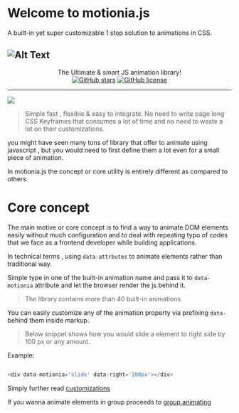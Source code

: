 # Welcome to motionia.js

A built-in yet super customizable 1 stop solution to animations in CSS.

![Alt Text](https://dev-to-uploads.s3.amazonaws.com/i/3bfrcyaaf6vbbq913zyu.png)
---
<p align='center'> The  Ultimate & smart JS animation library! <br><a href="https://github.com/abhiprojectz/motionia/stargazers"><img alt="GitHub stars" src="https://img.shields.io/github/stars/abhiprojectz/motionia?style=for-the-badge"></a>   <a href="https://github.com/abhiprojectz/motionia/blob/master/LICENSE"><img alt="GitHub license" src="https://img.shields.io/github/license/abhiprojectz/motionia?style=for-the-badge"></a> </p>

---
[![](https://img.shields.io/twitter/follow/abhiprojectz.svg?style=social)](https://twitter.com/abhiprojectz)

> Simple fast , flexible  & easy to integrate.
> No need to write page long CSS Keyframes that consumes a lot of time and no need to waste a lot on their customizations.

you might have seen many tons of library that offer to animate using javascript , but you would need to first define them a lot even for a small piece of animation.

In motionia.js the concept or core utility is entirely different as compared to others.

# Core concept

The main motive or core concept is to find a way to animate DOM elements easily without much configuration and to deal with repeating typo of codes that we face as a frontend developer while building applications.

In technical terms , using `data-attrbutes` to animate elements rather than traditional way.

Simple type in one of the built-in animation name and pass it to `data-motionia` attribute and let the browser render the js behind it.

> The library contains more than 40 built-in animations.

You can easily customize any of the animation property via prefixing `data-` behind them inside markup.

> Below snippet shows how you would slide a element to right side by 100 px or any amount.

Example:

```js

<div data-motionia='slide' data-right='100px'></div>
```

Simply further read [customizations](customization.md) 

If you wanna animate elements in group proceeds to [group animating](group-animation.md)


